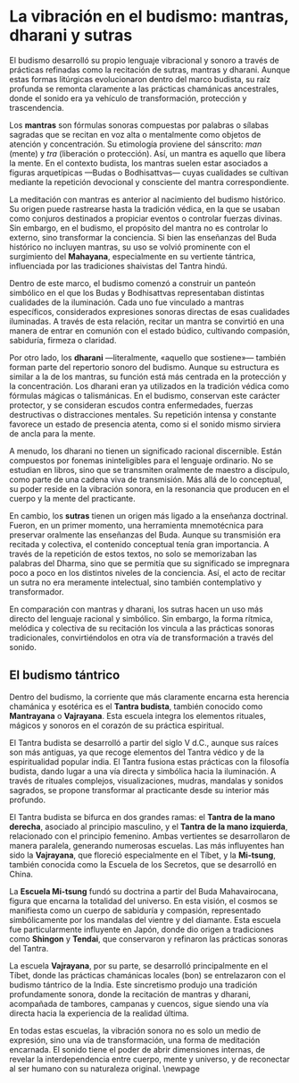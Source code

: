 # La vibración en el budismo: mantras, dharani y sutras

El budismo desarrolló su propio lenguaje vibracional y sonoro a través de prácticas refinadas como la recitación de sutras, mantras y dharani. Aunque estas formas litúrgicas evolucionaron dentro del marco budista, su raíz profunda se remonta claramente a las prácticas chamánicas ancestrales, donde el sonido era ya vehículo de transformación, protección y trascendencia.

Los **mantras** son fórmulas sonoras compuestas por palabras o sílabas sagradas que se recitan en voz alta o mentalmente como objetos de atención y concentración. Su etimología proviene del sánscrito: *man* (mente) y *tra* (liberación o protección). Así, un mantra es aquello que libera la mente. En el contexto budista, los mantras suelen estar asociados a figuras arquetípicas —Budas o Bodhisattvas— cuyas cualidades se cultivan mediante la repetición devocional y consciente del mantra correspondiente.

La meditación con mantras es anterior al nacimiento del budismo histórico. Su origen puede rastrearse hasta la tradición védica, en la que se usaban como conjuros destinados a propiciar eventos o controlar fuerzas divinas. Sin embargo, en el budismo, el propósito del mantra no es controlar lo externo, sino transformar la conciencia. Si bien las enseñanzas del Buda histórico no incluyen mantras, su uso se volvió prominente con el surgimiento del **Mahayana**, especialmente en su vertiente tántrica, influenciada por las tradiciones shaivistas del Tantra hindú.

Dentro de este marco, el budismo comenzó a construir un panteón simbólico en el que los Budas y Bodhisattvas representaban distintas cualidades de la iluminación. Cada uno fue vinculado a mantras específicos, considerados expresiones sonoras directas de esas cualidades iluminadas. A través de esta relación, recitar un mantra se convirtió en una manera de entrar en comunión con el estado búdico, cultivando compasión, sabiduría, firmeza o claridad.

Por otro lado, los **dharani** —literalmente, «aquello que sostiene»— también forman parte del repertorio sonoro del budismo. Aunque su estructura es similar a la de los mantras, su función está más centrada en la protección y la concentración. Los dharani eran ya utilizados en la tradición védica como fórmulas mágicas o talismánicas. En el budismo, conservan este carácter protector, y se consideran escudos contra enfermedades, fuerzas destructivas o distracciones mentales. Su repetición intensa y constante favorece un estado de presencia atenta, como si el sonido mismo sirviera de ancla para la mente.

A menudo, los dharani no tienen un significado racional discernible. Están compuestos por fonemas ininteligibles para el lenguaje ordinario. No se estudian en libros, sino que se transmiten oralmente de maestro a discípulo, como parte de una cadena viva de transmisión. Más allá de lo conceptual, su poder reside en la vibración sonora, en la resonancia que producen en el cuerpo y la mente del practicante.

En cambio, los **sutras** tienen un origen más ligado a la enseñanza doctrinal. Fueron, en un primer momento, una herramienta mnemotécnica para preservar oralmente las enseñanzas del Buda. Aunque su transmisión era recitada y colectiva, el contenido conceptual tenía gran importancia. A través de la repetición de estos textos, no solo se memorizaban las palabras del Dharma, sino que se permitía que su significado se impregnara poco a poco en los distintos niveles de la conciencia. Así, el acto de recitar un sutra no era meramente intelectual, sino también contemplativo y transformador.

En comparación con mantras y dharani, los sutras hacen un uso más directo del lenguaje racional y simbólico. Sin embargo, la forma rítmica, melódica y colectiva de su recitación los vincula a las prácticas sonoras tradicionales, convirtiéndolos en otra vía de transformación a través del sonido.

## El budismo tántrico

Dentro del budismo, la corriente que más claramente encarna esta herencia chamánica y esotérica es el **Tantra budista**, también conocido como **Mantrayana** o **Vajrayana**. Esta escuela integra los elementos rituales, mágicos y sonoros en el corazón de su práctica espiritual.

El Tantra budista se desarrolló a partir del siglo V d.C., aunque sus raíces son más antiguas, ya que recoge elementos del Tantra védico y de la espiritualidad popular india. El Tantra fusiona estas prácticas con la filosofía budista, dando lugar a una vía directa y simbólica hacia la iluminación. A través de rituales complejos, visualizaciones, mudras, mandalas y sonidos sagrados, se propone transformar al practicante desde su interior más profundo.

El Tantra budista se bifurca en dos grandes ramas: el **Tantra de la mano derecha**, asociado al principio masculino, y el **Tantra de la mano izquierda**, relacionado con el principio femenino. Ambas vertientes se desarrollaron de manera paralela, generando numerosas escuelas. Las más influyentes han sido la **Vajrayana**, que floreció especialmente en el Tíbet, y la **Mi-tsung**, también conocida como la Escuela de los Secretos, que se desarrolló en China.

La **Escuela Mi-tsung** fundó su doctrina a partir del Buda Mahavairocana, figura que encarna la totalidad del universo. En esta visión, el cosmos se manifiesta como un cuerpo de sabiduría y compasión, representado simbólicamente por los mandalas del vientre y del diamante. Esta escuela fue particularmente influyente en Japón, donde dio origen a tradiciones como **Shingon** y **Tendai**, que conservaron y refinaron las prácticas sonoras del Tantra.

La escuela **Vajrayana**, por su parte, se desarrolló principalmente en el Tíbet, donde las prácticas chamánicas locales (bon) se entrelazaron con el budismo tántrico de la India. Este sincretismo produjo una tradición profundamente sonora, donde la recitación de mantras y dharani, acompañada de tambores, campanas y cuencos, sigue siendo una vía directa hacia la experiencia de la realidad última.

En todas estas escuelas, la vibración sonora no es solo un medio de expresión, sino una vía de transformación, una forma de meditación encarnada. El sonido tiene el poder de abrir dimensiones internas, de revelar la interdependencia entre cuerpo, mente y universo, y de reconectar al ser humano con su naturaleza original.
\newpage